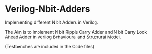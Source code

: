 # Verilog-Nbit-Adders
Implementing different N bit Adders in Verilog.

The Aim is to implement N bit Ripple Carry Adder and  N bit Carry Look Ahead Adder in Verilog Behavioural and Structural Model.

(Testbenches are included in the Code files)
